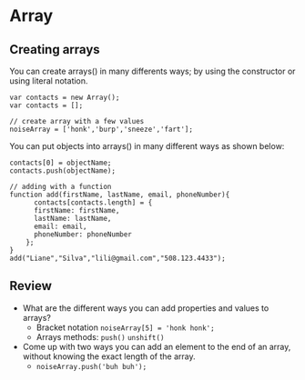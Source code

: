 # Array

## Creating arrays

You can create arrays() in many differents ways; by using the constructor or using literal notation.

```
var contacts = new Array();
var contacts = [];
```

```
// create array with a few values
noiseArray = ['honk','burp','sneeze','fart'];
```

You can put objects into arrays() in many different ways as shown below:

```
contacts[0] = objectName;
contacts.push(objectName);
```

```
// adding with a function
function add(firstName, lastName, email, phoneNumber){
      contacts[contacts.length] = {
      firstName: firstName,
      lastName: lastName,
      email: email,
      phoneNumber: phoneNumber
    };
}
add("Liane","Silva","lili@gmail.com","508.123.4433");
```
## Review

- What are the different ways you can add properties and values to arrays?
  - Bracket notation `noiseArray[5] = 'honk honk';`
  - Arrays methods: `push()` `unshift()`
- Come up with two ways you can add an element to the end of an array, without knowing the exact length of the array.
  - `noiseArray.push('buh buh');`
